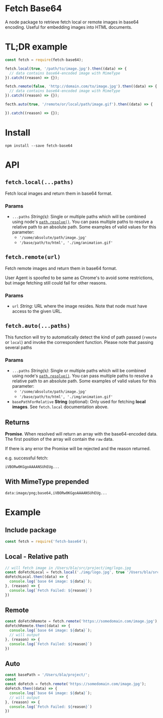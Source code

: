 # Fetch Base64
A node package to retrieve fetch local or remote images in base64 encoding. Useful for embedding images into HTML documents.

# TL;DR example

```js
const fetch = require(fetch-base64);

fetch.local(true, '/path/to/image.jpg').then((data) => {
  // data contains base64-encoded image with MimeType
}).catch((reason) => {});

fetch.remote(false, 'http://domain.com/to/image.jpg').then((data) => {
  // data contains base64-encoded image with MimeType
}).catch((reason) => {});

fecth.auto(true, '/remote/or/local/path/image.gif').then((data) => {

}).catch((reason) => {});
```

# Install

`npm install --save fetch-base64`

# API

## `fetch.local(...paths)`

Fetch local images and return them in base64 format.

### Params

- `...paths` *String(s)*: Single or multiple paths which will be combined using node's [`path.resolve()`](https://nodejs.org/docs/latest/api/path.html#path_path_resolve_from_to). You can pass multiple paths to resolve a relative path to an absolute path. Some examples of valid values for this parameter:
  - `'/some/absolute/path/image.jpg'`
  - `'/base/path/to/html', './img/animation.gif'`

## `fetch.remote(url)`

Fetch remote images and return them in base64 format.

User Agent is spoofed to be same as Chrome's to avoid some restrictions, but image fetching still could fail for other reasons.

### Params

- `url` *String*: URL where the image resides. Note that node must have access to the given URL.

## `fetch.auto(...paths)`

This function will try to automatically detect the kind of path passed (`remote` or `local`) and invoke the correspondent function. Please note that passing several paths

### Params

- `...paths` *String(s)*: Single or multiple paths which will be combined using node's [`path.resolve()`](https://nodejs.org/docs/latest/api/path.html#path_path_resolve_from_to). You can pass multiple paths to resolve a relative path to an absolute path. Some examples of valid values for this parameter:
  - `'/some/absolute/path/image.jpg'`
  - `'/base/path/to/html', './img/animation.gif'`
- `basePathForRelative` **String** (optional): Only used for fetching **local images**. See `fetch.local` documentation above.

## Returns

**Promise**. When resolved will return an array with the base64-encoded data. The first position of the array will contain the `raw` data.

If there is any error the Promise will be rejected and the reason returned.

e.g. successful fetch:



 `iVBORw0KGgoAAAANSUhEUg...`

## With MimeType prepended

`data:image/png;base64,iVBORw0KGgoAAAANSUhEUg...`

# Example

## Include package

```js
const fetch = require('fetch-base64');
```

## Local - Relative path


```js
// will fetch image in /Users/bla/src/project/img/logo.jpg
const doFetchLocal = fetch.local('./img/logo.jpg', true '/Users/bla/src/project');
doFetchLocal.then((data) => {
  console.log(`base 64 image: ${data}`);
}, (reason) => {
  console.log(`Fetch Failed: ${reason}`)
})
```

## Remote

```js
const doFetchRemote = fetch.remote('https://somedomain.com/image.jpg');
doFetchRemote.then((data) => {
  console.log(`base 64 image: ${data}`);
  // will output
}, (reason) => {
  console.log(`Fetch Failed: ${reason}`)
})
```

## Auto

```js
const basePath = '/Users/bla/project/';
const
const doFetch = fetch.remote('https://somedomain.com/image.jpg');
doFetch.then((data) => {
  console.log(`base 64 image: ${data}`);
  // will output
}, (reason) => {
  console.log(`Fetch Failed: ${reason}`)
})
```
